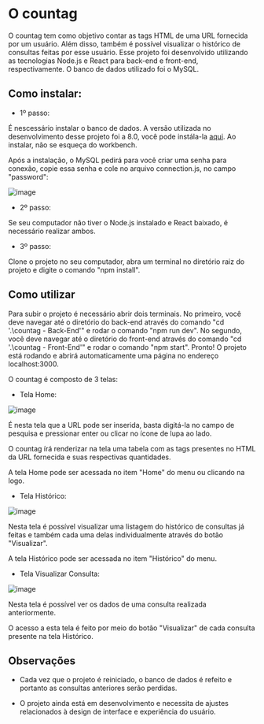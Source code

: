 # O countag

O countag tem como objetivo contar as tags HTML de uma URL fornecida por um usuário. Além disso, também é possível visualizar o histórico de consultas feitas por esse usuário.
Esse projeto foi desenvolvido utilizando as tecnologias Node.js e React para back-end e front-end, respectivamente. O banco de dados utilizado foi o MySQL.

## Como instalar:

- 1º passo:
  
É nescessário instalar o banco de dados. A versão utilizada no desenvolvimento desse projeto foi a 8.0, você pode instála-la [aqui](https://dev.mysql.com/downloads/installer/).
Ao instalar, não se esqueça do workbench.

Após a instalação, o MySQL pedirá para você criar uma senha para conexão, copie essa senha e cole no arquivo connection.js, no campo "password":

![image](https://github.com/carollbrunetto/countag/assets/74271137/d1573b4b-7894-4842-b80f-5b981dc90f84)


- 2º passo:
  
Se seu computador não tiver o Node.js instalado e React baixado, é necessário realizar ambos.

- 3º passo:
  
Clone o projeto no seu computador, abra um terminal no diretório raiz do projeto e digite o comando "npm install".

## Como utilizar

Para subir o projeto é necessário abrir dois terminais. No primeiro, você deve navegar até o diretório do back-end através do comando "cd '.\countag - Back-End\'" e rodar o comando "npm run dev". No segundo, você deve navegar até o diretório do front-end através do comando "cd '.\countag - Front-End\'" e rodar o comando "npm start".
Pronto! O projeto está rodando e abrirá automaticamente uma página no endereço localhost:3000.

O countag é composto de 3 telas:

- Tela Home:

![image](https://github.com/carollbrunetto/countag/assets/74271137/b88ee787-d39e-42fb-827e-22e910d004e9)

É nesta tela que a URL pode ser inserida, basta digitá-la no campo de pesquisa e pressionar enter ou clicar no ícone de lupa ao lado.

O countag írá renderizar na tela uma tabela com as tags presentes no HTML da URL fornecida e suas respectivas quantidades.

A tela Home pode ser acessada no item "Home" do menu ou clicando na logo.

- Tela Histórico:

![image](https://github.com/carollbrunetto/countag/assets/74271137/c2849f78-b985-4ad9-9802-c7113685d122)

Nesta tela é possível visualizar uma listagem do histórico de consultas já feitas e também cada uma delas individualmente através do botão "Visualizar".

A tela Histórico pode ser acessada no item "Histórico" do menu.

- Tela Visualizar Consulta:

![image](https://github.com/carollbrunetto/countag/assets/74271137/59265b5d-0ab5-4faf-97f2-8c2841939e21)

Nesta tela é possível ver os dados de uma consulta realizada anteriormente.

O acesso a esta tela é feito por meio do botão "Visualizar" de cada consulta presente na tela Histórico.

## Observações

- Cada vez que o projeto é reiniciado, o banco de dados é refeito e portanto as consultas anteriores serão perdidas.

- O projeto ainda está em desenvolvimento e necessita de ajustes relacionados à design de interface e experiência do usuário.




  

